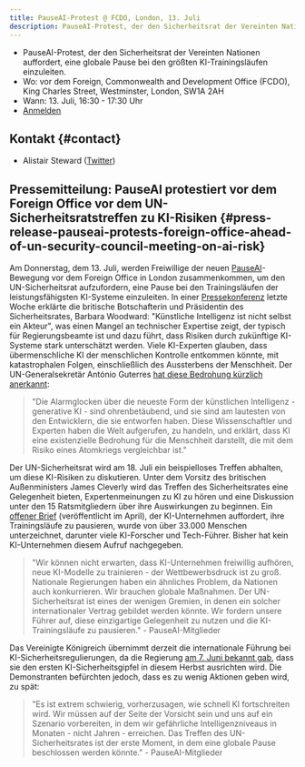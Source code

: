 ```yaml
---
title: PauseAI-Protest @ FCDO, London, 13. Juli
description: PauseAI-Protest, der den Sicherheitsrat der Vereinten Nationen auffordert, eine globale Pause bei den größten KI-Trainingsläufen einzuleiten.
---
```


- PauseAI-Protest, der den Sicherheitsrat der Vereinten Nationen auffordert, eine globale Pause bei den größten KI-Trainingsläufen einzuleiten.
- Wo: vor dem Foreign, Commonwealth and Development Office (FCDO), King Charles Street, Westminster, London, SW1A 2AH
- Wann: 13. Juli, 16:30 - 17:30 Uhr
- [Anmelden](https://docs.google.com/forms/d/e/1FAIpQLSfW_E_Q92EEdv6AwHdsEbyR66tOUByo-wFrc3SU4zIL6HTjxw/viewform?usp%253Dsf_link)

## Kontakt {#contact}

- Alistair Steward ([Twitter](https://twitter.com/alistair___s))

## Pressemitteilung: PauseAI protestiert vor dem Foreign Office vor dem UN-Sicherheitsratstreffen zu KI-Risiken {#press-release-pauseai-protests-foreign-office-ahead-of-un-security-council-meeting-on-ai-risk}

Am Donnerstag, dem 13. Juli, werden Freiwillige der neuen [PauseAI](http://pauseai.info/)-Bewegung vor dem Foreign Office in London zusammenkommen, um den UN-Sicherheitsrat aufzufordern, eine Pause bei den Trainingsläufen der leistungsfähigsten KI-Systeme einzuleiten. In einer [Pressekonferenz](https://youtu.be/USap-tFrTDc?t=3235) letzte Woche erklärte die britische Botschafterin und Präsidentin des Sicherheitsrates, Barbara Woodward: "Künstliche Intelligenz ist nicht selbst ein Akteur", was einen Mangel an technischer Expertise zeigt, der typisch für Regierungsbeamte ist und dazu führt, dass Risiken durch zukünftige KI-Systeme stark unterschätzt werden. Viele KI-Experten glauben, dass übermenschliche KI der menschlichen Kontrolle entkommen könnte, mit katastrophalen Folgen, einschließlich des Aussterbens der Menschheit. Der UN-Generalsekretär António Guterres [hat diese Bedrohung kürzlich anerkannt](https://press.un.org/en/2023/sgsm21832.doc.htm):

> "Die Alarmglocken über die neueste Form der künstlichen Intelligenz - generative KI - sind ohrenbetäubend, und sie sind am lautesten von den Entwicklern, die sie entworfen haben. Diese Wissenschaftler und Experten haben die Welt aufgerufen, zu handeln, und erklärt, dass KI eine existenzielle Bedrohung für die Menschheit darstellt, die mit dem Risiko eines Atomkriegs vergleichbar ist."

Der UN-Sicherheitsrat wird am 18. Juli ein beispielloses Treffen abhalten, um diese KI-Risiken zu diskutieren. Unter dem Vorsitz des britischen Außenministers James Cleverly wird das Treffen des Sicherheitsrates eine Gelegenheit bieten, Expertenmeinungen zu KI zu hören und eine Diskussion unter den 15 Ratsmitgliedern über ihre Auswirkungen zu beginnen. Ein [offener Brief](https://futureoflife.org/open-letter/pause-giant-ai-experiments/) (veröffentlicht im April), der KI-Unternehmen auffordert, ihre Trainingsläufe zu pausieren, wurde von über 33.000 Menschen unterzeichnet, darunter viele KI-Forscher und Tech-Führer. Bisher hat kein KI-Unternehmen diesem Aufruf nachgegeben.

> "Wir können nicht erwarten, dass KI-Unternehmen freiwillig aufhören, neue KI-Modelle zu trainieren - der Wettbewerbsdruck ist zu groß. Nationale Regierungen haben ein ähnliches Problem, da Nationen auch konkurrieren. Wir brauchen globale Maßnahmen. Der UN-Sicherheitsrat ist eines der wenigen Gremien, in denen ein solcher internationaler Vertrag gebildet werden könnte. Wir fordern unsere Führer auf, diese einzigartige Gelegenheit zu nutzen und die KI-Trainingsläufe zu pausieren." - PauseAI-Mitglieder

Das Vereinigte Königreich übernimmt derzeit die internationale Führung bei KI-Sicherheitsregulierungen, da die Regierung [am 7. Juni bekannt gab](https://www.gov.uk/government/news/uk-to-host-first-global-summit-on-artificial-intelligence), dass sie den ersten KI-Sicherheitsgipfel in diesem Herbst ausrichten wird. Die Demonstranten befürchten jedoch, dass es zu wenig Aktionen geben wird, zu spät:

> "Es ist extrem schwierig, vorherzusagen, wie schnell KI fortschreiten wird. Wir müssen auf der Seite der Vorsicht sein und uns auf ein Szenario vorbereiten, in dem wir gefährliche Intelligenzniveaus in Monaten - nicht Jahren - erreichen. Das Treffen des UN-Sicherheitsrates ist der erste Moment, in dem eine globale Pause beschlossen werden könnte." - PauseAI-Mitglieder
